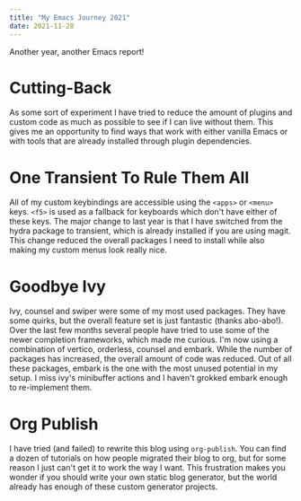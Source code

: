 ```yaml
---
title: "My Emacs Journey 2021"
date: 2021-11-28
---
```


Another year, another Emacs report!

# Cutting-Back

As some sort of experiment I have tried to reduce the amount of plugins and
custom code as much as possible to see if I can live without them. This gives me
an opportunity to find ways that work with either vanilla Emacs or with tools
that are already installed through plugin dependencies.

# One Transient To Rule Them All

All of my custom keybindings are accessible using the `<apps>` or `<menu>` keys.
`<f5>` is used as a fallback for keyboards which don't have either of these
keys. The major change to last year is that I have switched from the hydra
package to transient, which is already installed if you are using magit. This
change reduced the overall packages I need to install while also making my
custom menus look really nice.

# Goodbye Ivy

Ivy, counsel and swiper were some of my most used packages. They have some
quirks, but the overall feature set is just fantastic (thanks abo-abo!). Over
the last few months several people have tried to use some of the newer
completion frameworks, which made me curious. I'm now using a combination of
vertico, orderless, counsel and embark. While the number of packages has
increased, the overall amount of code was reduced. Out of all these packages,
embark is the one with the most unused potential in my setup. I miss ivy's
minibuffer actions and I haven't grokked embark enough to re-implement them.

# Org Publish

I have tried (and failed) to rewrite this blog using `org-publish`. You can find
a dozen of tutorials on how people migrated their blog to org, but for some
reason I just can't get it to work the way I want. This frustration makes you
wonder if you should write your own static blog generator, but the world already
has enough of these custom generator projects.
